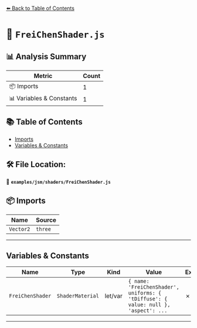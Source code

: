 [⬅️ Back to Table of Contents](../../../index.md)

# 📄 `FreiChenShader.js`

## 📊 Analysis Summary

| Metric | Count |
|--------|-------|
| 📦 Imports | 1 |
| 📊 Variables & Constants | 1 |

## 📚 Table of Contents

- [Imports](#imports)
- [Variables & Constants](#variables-constants)

## 🛠️ File Location:
📂 **`examples/jsm/shaders/FreiChenShader.js`**

## 📦 Imports

| Name | Source |
|------|--------|
| `Vector2` | `three` |


---

## Variables & Constants

| Name | Type | Kind | Value | Exported |
|------|------|------|-------|----------|
| `FreiChenShader` | `ShaderMaterial` | let/var | `{ name: 'FreiChenShader', uniforms: { 'tDiffuse': { value: null }, 'aspect': ...` | ✗ |


---